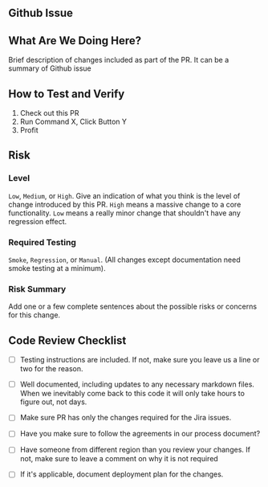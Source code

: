 ## Github Issue #



## What Are We Doing Here?

Brief description of changes included as part of the PR. It can be a summary of Github issue

## How to Test and Verify

1. Check out this PR
2. Run Command X, Click Button Y
3. Profit

## Risk

### Level

`Low`, `Medium`, or `High`. Give an indication of what you think is the level of change introduced by this PR. `High` means a massive change to a core functionality.
`Low` means a really minor change that shouldn't have any regression effect.

### Required Testing

`Smoke`, `Regression`, or `Manual`. (All changes except documentation need smoke
testing at a minimum).

### Risk Summary

Add one or a few complete sentences about the possible risks or concerns for
this change.

## Code Review Checklist

- [ ] Testing instructions are included. If not, make sure you leave us a line or two for the reason.

- [ ] Well documented, including updates to any necessary markdown files. When
we inevitably come back to this code it will only take hours to figure out, not
days.

- [ ] Make sure PR has only the changes required for the Jira issues.

- [ ] Have you make sure to follow the agreements in our process document?

- [ ] Have someone from different region than you review your changes. If not, make sure to leave a comment on why it is not required

- [ ] If it's applicable, document deployment plan for the changes.
